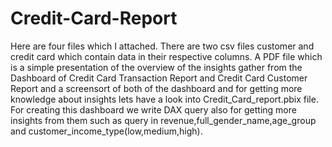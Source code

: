 # Credit-Card-Report
Here are four files which I attached. There are two csv files customer and credit card which contain data in their respective columns. A PDF file which is a simple presentation of the overview of the insights gather from the Dashboard of Credit Card Transaction Report and Credit Card Customer Report and a screensort of both of the dashboard and for getting more knowledge about insights lets have a look into Credit_Card_report.pbix file. For creating this dashboard we write DAX query also for getting more insights from them such as query in revenue,full_gender_name,age_group and customer_income_type(low,medium,high).
